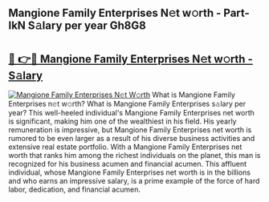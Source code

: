 ## Mangione Family Enterprises N𝚎t w𝚘rth - Part-IkN S𝚊lary per year Gh8G8

# <h2><a href="http://gc14uo5.nevu.top/?p=Mangione+Family+Enterprises">🔗 👉🔴 Mangione Family Enterprises N𝚎t w𝚘rth - S𝚊lary</a></h2>

[![Mangione Family Enterprises N𝚎t W𝚘rth](https://i.imgur.com/Oavwk0R.jpeg)](http://gc14uo5.nevu.top/?p=Mangione+Family+Enterprises)
What is Mangione Family Enterprises n𝚎t w𝚘rth? What is Mangione Family Enterprises s𝚊lary per year?
This well-heeled individual's Mangione Family Enterprises net worth is significant, making him one of the wealthiest in his field. His yearly remuneration is impressive, but Mangione Family Enterprises net worth is rumored to be even larger as a result of his diverse business activities and extensive real estate portfolio. With a Mangione Family Enterprises net worth that ranks him among the richest individuals on the planet, this man is recognized for his business acumen and financial acumen. This affluent individual, whose Mangione Family Enterprises net worth is in the billions and who earns an impressive salary, is a prime example of the force of hard labor, dedication, and financial acumen.
